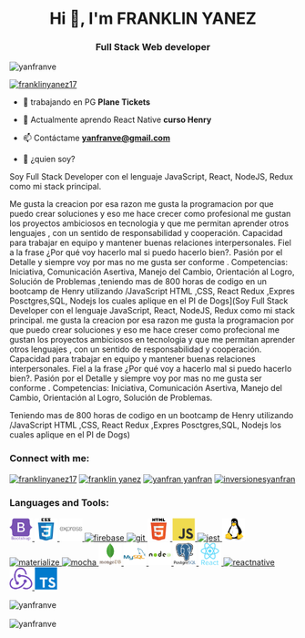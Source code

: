 <h1 align="center">Hi 👋, I'm FRANKLIN YANEZ</h1>
<h3 align="center">Full Stack Web developer</h3>

<p align="left"> <img src="https://komarev.com/ghpvc/?username=yanfranve&label=Profile%20views&color=0e75b6&style=flat" alt="yanfranve" /> </p>

<p align="left"> <a href="https://twitter.com/franklinyanez17" target="blank"><img src="https://img.shields.io/twitter/follow/franklinyanez17?logo=twitter&style=for-the-badge" alt="franklinyanez17" /></a> </p>

- 🔭 trabajando en PG **Plane Tickets**

- 🌱 Actualmente aprendo React Native **curso Henry**

- 📫 Contáctame **yanfranve@gmail.com**

- 📄 ¿quien soy? 

 
 Soy Full Stack Developer con el lenguaje JavaScript, React, NodeJS, Redux como mi stack principal. 
 
  Me gusta la creacion por esa razon me gusta la programacion por que puedo crear soluciones y eso me hace crecer como profesional me gustan los proyectos ambiciosos en tecnologia y que me permitan aprender otros lenguajes , con un sentido de responsabilidad y cooperación. Capacidad para trabajar en equipo y mantener buenas relaciones interpersonales. Fiel a la frase ¿Por qué voy  hacerlo mal si puedo hacerlo bien?. Pasión por el Detalle y siempre voy por mas no me gusta ser conforme . Competencias: Iniciativa, Comunicación Asertiva, Manejo del Cambio, Orientación al Logro, Solución de Problemas ,teniendo mas de 800 horas de codigo en un bootcamp de Henry utilizando /JavaScript HTML ,CSS, React Redux ,Expres Posctgres,SQL, Nodejs los cuales aplique en el PI de Dogs](Soy Full Stack Developer con el lenguaje JavaScript, React, NodeJS, Redux como mi stack principal. me gusta la creacion por esa razon me gusta la programacion por que puedo crear soluciones y eso me hace creser como profecional me gustan los proyectos ambiciosos en tecnologia y que me permitan aprender otros lenguajes , con un sentido de responsabilidad y cooperación. Capacidad para trabajar en equipo y mantener buenas relaciones interpersonales. Fiel a la frase ¿Por qué voy a hacerlo mal si puedo hacerlo bien?. Pasión por el Detalle y siempre voy por mas no me gusta ser conforme . Competencias: Iniciativa, Comunicación Asertiva, Manejo del Cambio, Orientación al Logro, Solución de Problemas.

 Teniendo mas de 800 horas de codigo en un bootcamp de Henry utilizando /JavaScript HTML ,CSS, React Redux ,Expres Posctgres,SQL, Nodejs los cuales aplique en el PI de Dogs)

<h3 align="left">Connect with me:</h3>
<p align="left">
<a href="https://twitter.com/franklinyanez17" target="blank"><img align="center" src="https://raw.githubusercontent.com/rahuldkjain/github-profile-readme-generator/master/src/images/icons/Social/twitter.svg" alt="franklinyanez17" height="30" width="40" /></a>
<a href="https://linkedin.com/in/franklin yanez" target="blank"><img align="center" src="https://raw.githubusercontent.com/rahuldkjain/github-profile-readme-generator/master/src/images/icons/Social/linked-in-alt.svg" alt="franklin yanez" height="30" width="40" /></a>
<a href="https://fb.com/yanfran yanfran" target="blank"><img align="center" src="https://raw.githubusercontent.com/rahuldkjain/github-profile-readme-generator/master/src/images/icons/Social/facebook.svg" alt="yanfran yanfran" height="30" width="40" /></a>
<a href="https://instagram.com/inversionesyanfran" target="blank"><img align="center" src="https://raw.githubusercontent.com/rahuldkjain/github-profile-readme-generator/master/src/images/icons/Social/instagram.svg" alt="inversionesyanfran" height="30" width="40" /></a>
</p>

<h3 align="left">Languages and Tools:</h3>
<p align="left"> <a href="https://getbootstrap.com" target="_blank" rel="noreferrer"> <img src="https://raw.githubusercontent.com/devicons/devicon/master/icons/bootstrap/bootstrap-plain-wordmark.svg" alt="bootstrap" width="40" height="40"/> </a> <a href="https://www.w3schools.com/css/" target="_blank" rel="noreferrer"> <img src="https://raw.githubusercontent.com/devicons/devicon/master/icons/css3/css3-original-wordmark.svg" alt="css3" width="40" height="40"/> </a> <a href="https://expressjs.com" target="_blank" rel="noreferrer"> <img src="https://raw.githubusercontent.com/devicons/devicon/master/icons/express/express-original-wordmark.svg" alt="express" width="40" height="40"/> </a> <a href="https://firebase.google.com/" target="_blank" rel="noreferrer"> <img src="https://www.vectorlogo.zone/logos/firebase/firebase-icon.svg" alt="firebase" width="40" height="40"/> </a> <a href="https://git-scm.com/" target="_blank" rel="noreferrer"> <img src="https://www.vectorlogo.zone/logos/git-scm/git-scm-icon.svg" alt="git" width="40" height="40"/> </a> <a href="https://www.w3.org/html/" target="_blank" rel="noreferrer"> <img src="https://raw.githubusercontent.com/devicons/devicon/master/icons/html5/html5-original-wordmark.svg" alt="html5" width="40" height="40"/> </a> <a href="https://developer.mozilla.org/en-US/docs/Web/JavaScript" target="_blank" rel="noreferrer"> <img src="https://raw.githubusercontent.com/devicons/devicon/master/icons/javascript/javascript-original.svg" alt="javascript" width="40" height="40"/> </a> <a href="https://jestjs.io" target="_blank" rel="noreferrer"> <img src="https://www.vectorlogo.zone/logos/jestjsio/jestjsio-icon.svg" alt="jest" width="40" height="40"/> </a> <a href="https://www.linux.org/" target="_blank" rel="noreferrer"> <img src="https://raw.githubusercontent.com/devicons/devicon/master/icons/linux/linux-original.svg" alt="linux" width="40" height="40"/> </a> <a href="https://materializecss.com/" target="_blank" rel="noreferrer"> <img src="https://raw.githubusercontent.com/prplx/svg-logos/5585531d45d294869c4eaab4d7cf2e9c167710a9/svg/materialize.svg" alt="materialize" width="40" height="40"/> </a> <a href="https://mochajs.org" target="_blank" rel="noreferrer"> <img src="https://www.vectorlogo.zone/logos/mochajs/mochajs-icon.svg" alt="mocha" width="40" height="40"/> </a> <a href="https://www.mongodb.com/" target="_blank" rel="noreferrer"> <img src="https://raw.githubusercontent.com/devicons/devicon/master/icons/mongodb/mongodb-original-wordmark.svg" alt="mongodb" width="40" height="40"/> </a> <a href="https://www.mysql.com/" target="_blank" rel="noreferrer"> <img src="https://raw.githubusercontent.com/devicons/devicon/master/icons/mysql/mysql-original-wordmark.svg" alt="mysql" width="40" height="40"/> </a> <a href="https://nodejs.org" target="_blank" rel="noreferrer"> <img src="https://raw.githubusercontent.com/devicons/devicon/master/icons/nodejs/nodejs-original-wordmark.svg" alt="nodejs" width="40" height="40"/> </a> <a href="https://www.postgresql.org" target="_blank" rel="noreferrer"> <img src="https://raw.githubusercontent.com/devicons/devicon/master/icons/postgresql/postgresql-original-wordmark.svg" alt="postgresql" width="40" height="40"/> </a> <a href="https://reactjs.org/" target="_blank" rel="noreferrer"> <img src="https://raw.githubusercontent.com/devicons/devicon/master/icons/react/react-original-wordmark.svg" alt="react" width="40" height="40"/> </a> <a href="https://reactnative.dev/" target="_blank" rel="noreferrer"> <img src="https://reactnative.dev/img/header_logo.svg" alt="reactnative" width="40" height="40"/> </a> <a href="https://redux.js.org" target="_blank" rel="noreferrer"> <img src="https://raw.githubusercontent.com/devicons/devicon/master/icons/redux/redux-original.svg" alt="redux" width="40" height="40"/> </a> <a href="https://www.typescriptlang.org/" target="_blank" rel="noreferrer"> <img src="https://raw.githubusercontent.com/devicons/devicon/master/icons/typescript/typescript-original.svg" alt="typescript" width="40" height="40"/> </a> </p>

<p><img align="center" src="https://github-readme-stats.vercel.app/api/top-langs?username=yanfranve&show_icons=true&locale=en&layout=compact" alt="yanfranve" /></p>

<p><img align="center" src="https://github-readme-streak-stats.herokuapp.com/?user=yanfranve&" alt="yanfranve" /></p>
